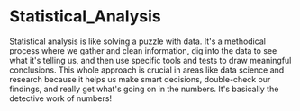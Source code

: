 # Statistical_Analysis
Statistical analysis is like solving a puzzle with data. It's a methodical process where we gather and clean information, dig into the data to see what it's telling us, and then use specific tools and tests to draw meaningful conclusions. This whole approach is crucial in areas like data science and research because it helps us make smart decisions, double-check our findings, and really get what's going on in the numbers. It's basically the detective work of numbers!

